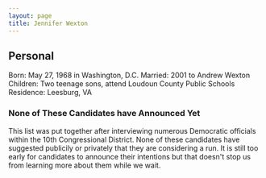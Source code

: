 ```yaml
---
layout: page
title: Jennifer Wexton
---
```


## Personal

Born: May 27, 1968 in Washington, D.C.
Married: 2001 to Andrew Wexton
Children: Two teenage sons, attend Loudoun County Public Schools  
Residence:  Leesburg, VA


<div id='promotion'>
  <h3>None of These Candidates have Announced Yet</h3>
  This list was put together after interviewing numerous Democratic officials within the 10th Congressional District.
  None of these candidates have suggested publicily or privately that they are considering a run. It is still too early for candidates to announce their
  intentions but that doesn't stop us from learning more about them while we wait.
</div>
